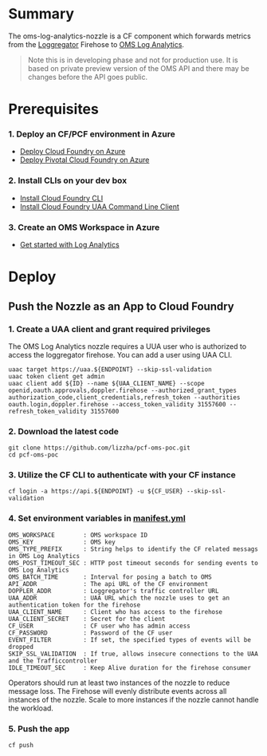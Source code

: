# Summary
The oms-log-analytics-nozzle is a CF component which forwards metrics from the [Loggregator](https://docs.cloudfoundry.org/loggregator/architecture.html) Firehose to [OMS Log Analytics](https://docs.microsoft.com/en-us/azure/log-analytics/).
> Note this is in developing phase and not for production use. It is based on private preview version of the OMS API and there may be changes before the API goes public.

# Prerequisites
### 1. Deploy an CF/PCF environment in Azure

* [Deploy Cloud Foundry on Azure](https://github.com/cloudfoundry-incubator/bosh-azure-cpi-release/blob/master/docs/guidance.md)
* [Deploy Pivotal Cloud Foundry on Azure](https://docs.pivotal.io/pivotalcf/1-8/customizing/azure.html)

### 2. Install CLIs on your dev box

* [Install Cloud Foundry CLI](https://github.com/cloudfoundry/cli#downloads)
* [Install Cloud Foundry UAA Command Line Client](https://github.com/cloudfoundry/cf-uaac/blob/master/README.md)

### 3. Create an OMS Workspace in Azure

* [Get started with Log Analytics](https://docs.microsoft.com/en-us/azure/log-analytics/log-analytics-get-started)

# Deploy
## Push the Nozzle as an App to Cloud Foundry
### 1. Create a UAA client and grant required privileges
The OMS Log Analytics nozzle requires a UUA user who is authorized to access the loggregator firehose. You can add a user using UAA CLI.
```
uaac target https://uaa.${ENDPOINT} --skip-ssl-validation
uaac token client get admin
uaac client add ${ID} --name ${UAA_CLIENT_NAME} --scope openid,oauth.approvals,doppler.firehose --authorized_grant_types authorization_code,client_credentials,refresh_token --authorities oauth.login,doppler.firehose --access_token_validity 31557600 --refresh_token_validity 31557600
```

### 2. Download the latest code
```
git clone https://github.com/lizzha/pcf-oms-poc.git
cd pcf-oms-poc
```

### 3. Utilize the CF CLI to authenticate with your CF instance
```
cf login -a https://api.${ENDPOINT} -u ${CF_USER} --skip-ssl-validation
```

### 4. Set environment variables in [manifest.yml](./manifest.yml)
```
OMS_WORKSPACE        : OMS workspace ID
OMS_KEY              : OMS key
OMS_TYPE_PREFIX      : String helps to identify the CF related messags in OMS Log Analytics
OMS_POST_TIMEOUT_SEC : HTTP post timeout seconds for sending events to OMS Log Analytics
OMS_BATCH_TIME       : Interval for posing a batch to OMS
API_ADDR             : The api URL of the CF environment
DOPPLER_ADDR         : Loggregator's traffic controller URL
UAA_ADDR             : UAA URL which the nozzle uses to get an authentication token for the firehose
UAA_CLIENT_NAME      : Client who has access to the firehose
UAA_CLIENT_SECRET    : Secret for the client
CF_USER              : CF user who has admin access
CF_PASSWORD          : Password of the CF user
EVENT_FILTER         : If set, the specified types of events will be dropped
SKIP_SSL_VALIDATION  : If true, allows insecure connections to the UAA and the Trafficcontroller
IDLE_TIMEOUT_SEC     : Keep Alive duration for the firehose consumer
```
Operators should run at least two instances of the nozzle to reduce message loss. The Firehose will evenly distribute events across all instances of the nozzle. Scale to more instances if the nozzle cannot handle the workload.

### 5. Push the app
```
cf push
```